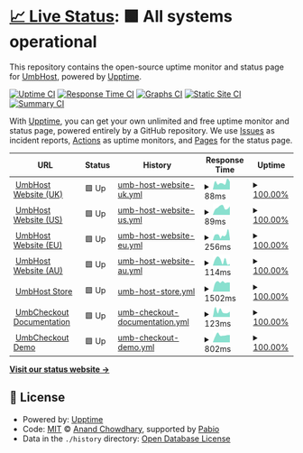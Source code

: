 # [📈 Live Status](https://UmbHost.github.io/Status-Page): <!--live status--> **🟩 All systems operational**

This repository contains the open-source uptime monitor and status page for [UmbHost](https://umbhost.net), powered by [Upptime](https://github.com/upptime/upptime).

[![Uptime CI](https://github.com/UmbHost/Status-Page/workflows/Uptime%20CI/badge.svg)](https://github.com/UmbHost/Status-Page/actions?query=workflow%3A%22Uptime+CI%22)
[![Response Time CI](https://github.com/UmbHost/Status-Page/workflows/Response%20Time%20CI/badge.svg)](https://github.com/UmbHost/Status-Page/actions?query=workflow%3A%22Response+Time+CI%22)
[![Graphs CI](https://github.com/UmbHost/Status-Page/workflows/Graphs%20CI/badge.svg)](https://github.com/UmbHost/Status-Page/actions?query=workflow%3A%22Graphs+CI%22)
[![Static Site CI](https://github.com/UmbHost/Status-Page/workflows/Static%20Site%20CI/badge.svg)](https://github.com/UmbHost/Status-Page/actions?query=workflow%3A%22Static+Site+CI%22)
[![Summary CI](https://github.com/UmbHost/Status-Page/workflows/Summary%20CI/badge.svg)](https://github.com/UmbHost/Status-Page/actions?query=workflow%3A%22Summary+CI%22)

With [Upptime](https://upptime.js.org), you can get your own unlimited and free uptime monitor and status page, powered entirely by a GitHub repository. We use [Issues](https://github.com/UmbHost/Status-Page/issues) as incident reports, [Actions](https://github.com/UmbHost/Status-Page/actions) as uptime monitors, and [Pages](https://UmbHost.github.io/Status-Page) for the status page.

<!--start: status pages-->
<!-- This summary is generated by Upptime (https://github.com/upptime/upptime) -->
<!-- Do not edit this manually, your changes will be overwritten -->
<!-- prettier-ignore -->
| URL | Status | History | Response Time | Uptime |
| --- | ------ | ------- | ------------- | ------ |
| <img alt="" src="https://icons.duckduckgo.com/ip3/umbhost.net.ico" height="13"> [UmbHost Website (UK)](https://umbhost.net) | 🟩 Up | [umb-host-website-uk.yml](https://github.com/UmbHost/Status-Page/commits/HEAD/history/umb-host-website-uk.yml) | <details><summary><img alt="Response time graph" src="./graphs/umb-host-website-uk/response-time-week.png" height="20"> 88ms</summary><br><a href="https://status.umbhost.net/history/umb-host-website-uk"><img alt="Response time 556" src="https://img.shields.io/endpoint?url=https%3A%2F%2Fraw.githubusercontent.com%2FUmbHost%2FStatus-Page%2FHEAD%2Fapi%2Fumb-host-website-uk%2Fresponse-time.json"></a><br><a href="https://status.umbhost.net/history/umb-host-website-uk"><img alt="24-hour response time 52" src="https://img.shields.io/endpoint?url=https%3A%2F%2Fraw.githubusercontent.com%2FUmbHost%2FStatus-Page%2FHEAD%2Fapi%2Fumb-host-website-uk%2Fresponse-time-day.json"></a><br><a href="https://status.umbhost.net/history/umb-host-website-uk"><img alt="7-day response time 88" src="https://img.shields.io/endpoint?url=https%3A%2F%2Fraw.githubusercontent.com%2FUmbHost%2FStatus-Page%2FHEAD%2Fapi%2Fumb-host-website-uk%2Fresponse-time-week.json"></a><br><a href="https://status.umbhost.net/history/umb-host-website-uk"><img alt="30-day response time 110" src="https://img.shields.io/endpoint?url=https%3A%2F%2Fraw.githubusercontent.com%2FUmbHost%2FStatus-Page%2FHEAD%2Fapi%2Fumb-host-website-uk%2Fresponse-time-month.json"></a><br><a href="https://status.umbhost.net/history/umb-host-website-uk"><img alt="1-year response time 556" src="https://img.shields.io/endpoint?url=https%3A%2F%2Fraw.githubusercontent.com%2FUmbHost%2FStatus-Page%2FHEAD%2Fapi%2Fumb-host-website-uk%2Fresponse-time-year.json"></a></details> | <details><summary><a href="https://status.umbhost.net/history/umb-host-website-uk">100.00%</a></summary><a href="https://status.umbhost.net/history/umb-host-website-uk"><img alt="All-time uptime 99.97%" src="https://img.shields.io/endpoint?url=https%3A%2F%2Fraw.githubusercontent.com%2FUmbHost%2FStatus-Page%2FHEAD%2Fapi%2Fumb-host-website-uk%2Fuptime.json"></a><br><a href="https://status.umbhost.net/history/umb-host-website-uk"><img alt="24-hour uptime 100.00%" src="https://img.shields.io/endpoint?url=https%3A%2F%2Fraw.githubusercontent.com%2FUmbHost%2FStatus-Page%2FHEAD%2Fapi%2Fumb-host-website-uk%2Fuptime-day.json"></a><br><a href="https://status.umbhost.net/history/umb-host-website-uk"><img alt="7-day uptime 100.00%" src="https://img.shields.io/endpoint?url=https%3A%2F%2Fraw.githubusercontent.com%2FUmbHost%2FStatus-Page%2FHEAD%2Fapi%2Fumb-host-website-uk%2Fuptime-week.json"></a><br><a href="https://status.umbhost.net/history/umb-host-website-uk"><img alt="30-day uptime 100.00%" src="https://img.shields.io/endpoint?url=https%3A%2F%2Fraw.githubusercontent.com%2FUmbHost%2FStatus-Page%2FHEAD%2Fapi%2Fumb-host-website-uk%2Fuptime-month.json"></a><br><a href="https://status.umbhost.net/history/umb-host-website-uk"><img alt="1-year uptime 99.97%" src="https://img.shields.io/endpoint?url=https%3A%2F%2Fraw.githubusercontent.com%2FUmbHost%2FStatus-Page%2FHEAD%2Fapi%2Fumb-host-website-uk%2Fuptime-year.json"></a></details>
| <img alt="" src="https://icons.duckduckgo.com/ip3/us.umbhost.net.ico" height="13"> [UmbHost Website (US)](https://us.umbhost.net) | 🟩 Up | [umb-host-website-us.yml](https://github.com/UmbHost/Status-Page/commits/HEAD/history/umb-host-website-us.yml) | <details><summary><img alt="Response time graph" src="./graphs/umb-host-website-us/response-time-week.png" height="20"> 89ms</summary><br><a href="https://status.umbhost.net/history/umb-host-website-us"><img alt="Response time 143" src="https://img.shields.io/endpoint?url=https%3A%2F%2Fraw.githubusercontent.com%2FUmbHost%2FStatus-Page%2FHEAD%2Fapi%2Fumb-host-website-us%2Fresponse-time.json"></a><br><a href="https://status.umbhost.net/history/umb-host-website-us"><img alt="24-hour response time 56" src="https://img.shields.io/endpoint?url=https%3A%2F%2Fraw.githubusercontent.com%2FUmbHost%2FStatus-Page%2FHEAD%2Fapi%2Fumb-host-website-us%2Fresponse-time-day.json"></a><br><a href="https://status.umbhost.net/history/umb-host-website-us"><img alt="7-day response time 89" src="https://img.shields.io/endpoint?url=https%3A%2F%2Fraw.githubusercontent.com%2FUmbHost%2FStatus-Page%2FHEAD%2Fapi%2Fumb-host-website-us%2Fresponse-time-week.json"></a><br><a href="https://status.umbhost.net/history/umb-host-website-us"><img alt="30-day response time 95" src="https://img.shields.io/endpoint?url=https%3A%2F%2Fraw.githubusercontent.com%2FUmbHost%2FStatus-Page%2FHEAD%2Fapi%2Fumb-host-website-us%2Fresponse-time-month.json"></a><br><a href="https://status.umbhost.net/history/umb-host-website-us"><img alt="1-year response time 143" src="https://img.shields.io/endpoint?url=https%3A%2F%2Fraw.githubusercontent.com%2FUmbHost%2FStatus-Page%2FHEAD%2Fapi%2Fumb-host-website-us%2Fresponse-time-year.json"></a></details> | <details><summary><a href="https://status.umbhost.net/history/umb-host-website-us">100.00%</a></summary><a href="https://status.umbhost.net/history/umb-host-website-us"><img alt="All-time uptime 99.97%" src="https://img.shields.io/endpoint?url=https%3A%2F%2Fraw.githubusercontent.com%2FUmbHost%2FStatus-Page%2FHEAD%2Fapi%2Fumb-host-website-us%2Fuptime.json"></a><br><a href="https://status.umbhost.net/history/umb-host-website-us"><img alt="24-hour uptime 100.00%" src="https://img.shields.io/endpoint?url=https%3A%2F%2Fraw.githubusercontent.com%2FUmbHost%2FStatus-Page%2FHEAD%2Fapi%2Fumb-host-website-us%2Fuptime-day.json"></a><br><a href="https://status.umbhost.net/history/umb-host-website-us"><img alt="7-day uptime 100.00%" src="https://img.shields.io/endpoint?url=https%3A%2F%2Fraw.githubusercontent.com%2FUmbHost%2FStatus-Page%2FHEAD%2Fapi%2Fumb-host-website-us%2Fuptime-week.json"></a><br><a href="https://status.umbhost.net/history/umb-host-website-us"><img alt="30-day uptime 100.00%" src="https://img.shields.io/endpoint?url=https%3A%2F%2Fraw.githubusercontent.com%2FUmbHost%2FStatus-Page%2FHEAD%2Fapi%2Fumb-host-website-us%2Fuptime-month.json"></a><br><a href="https://status.umbhost.net/history/umb-host-website-us"><img alt="1-year uptime 99.97%" src="https://img.shields.io/endpoint?url=https%3A%2F%2Fraw.githubusercontent.com%2FUmbHost%2FStatus-Page%2FHEAD%2Fapi%2Fumb-host-website-us%2Fuptime-year.json"></a></details>
| <img alt="" src="https://icons.duckduckgo.com/ip3/eu.umbhost.net.ico" height="13"> [UmbHost Website (EU)](https://eu.umbhost.net) | 🟩 Up | [umb-host-website-eu.yml](https://github.com/UmbHost/Status-Page/commits/HEAD/history/umb-host-website-eu.yml) | <details><summary><img alt="Response time graph" src="./graphs/umb-host-website-eu/response-time-week.png" height="20"> 256ms</summary><br><a href="https://status.umbhost.net/history/umb-host-website-eu"><img alt="Response time 537" src="https://img.shields.io/endpoint?url=https%3A%2F%2Fraw.githubusercontent.com%2FUmbHost%2FStatus-Page%2FHEAD%2Fapi%2Fumb-host-website-eu%2Fresponse-time.json"></a><br><a href="https://status.umbhost.net/history/umb-host-website-eu"><img alt="24-hour response time 254" src="https://img.shields.io/endpoint?url=https%3A%2F%2Fraw.githubusercontent.com%2FUmbHost%2FStatus-Page%2FHEAD%2Fapi%2Fumb-host-website-eu%2Fresponse-time-day.json"></a><br><a href="https://status.umbhost.net/history/umb-host-website-eu"><img alt="7-day response time 256" src="https://img.shields.io/endpoint?url=https%3A%2F%2Fraw.githubusercontent.com%2FUmbHost%2FStatus-Page%2FHEAD%2Fapi%2Fumb-host-website-eu%2Fresponse-time-week.json"></a><br><a href="https://status.umbhost.net/history/umb-host-website-eu"><img alt="30-day response time 171" src="https://img.shields.io/endpoint?url=https%3A%2F%2Fraw.githubusercontent.com%2FUmbHost%2FStatus-Page%2FHEAD%2Fapi%2Fumb-host-website-eu%2Fresponse-time-month.json"></a><br><a href="https://status.umbhost.net/history/umb-host-website-eu"><img alt="1-year response time 537" src="https://img.shields.io/endpoint?url=https%3A%2F%2Fraw.githubusercontent.com%2FUmbHost%2FStatus-Page%2FHEAD%2Fapi%2Fumb-host-website-eu%2Fresponse-time-year.json"></a></details> | <details><summary><a href="https://status.umbhost.net/history/umb-host-website-eu">100.00%</a></summary><a href="https://status.umbhost.net/history/umb-host-website-eu"><img alt="All-time uptime 99.96%" src="https://img.shields.io/endpoint?url=https%3A%2F%2Fraw.githubusercontent.com%2FUmbHost%2FStatus-Page%2FHEAD%2Fapi%2Fumb-host-website-eu%2Fuptime.json"></a><br><a href="https://status.umbhost.net/history/umb-host-website-eu"><img alt="24-hour uptime 100.00%" src="https://img.shields.io/endpoint?url=https%3A%2F%2Fraw.githubusercontent.com%2FUmbHost%2FStatus-Page%2FHEAD%2Fapi%2Fumb-host-website-eu%2Fuptime-day.json"></a><br><a href="https://status.umbhost.net/history/umb-host-website-eu"><img alt="7-day uptime 100.00%" src="https://img.shields.io/endpoint?url=https%3A%2F%2Fraw.githubusercontent.com%2FUmbHost%2FStatus-Page%2FHEAD%2Fapi%2Fumb-host-website-eu%2Fuptime-week.json"></a><br><a href="https://status.umbhost.net/history/umb-host-website-eu"><img alt="30-day uptime 100.00%" src="https://img.shields.io/endpoint?url=https%3A%2F%2Fraw.githubusercontent.com%2FUmbHost%2FStatus-Page%2FHEAD%2Fapi%2Fumb-host-website-eu%2Fuptime-month.json"></a><br><a href="https://status.umbhost.net/history/umb-host-website-eu"><img alt="1-year uptime 99.96%" src="https://img.shields.io/endpoint?url=https%3A%2F%2Fraw.githubusercontent.com%2FUmbHost%2FStatus-Page%2FHEAD%2Fapi%2Fumb-host-website-eu%2Fuptime-year.json"></a></details>
| <img alt="" src="https://icons.duckduckgo.com/ip3/eu.umbhost.net.ico" height="13"> [UmbHost Website (AU)](https://eu.umbhost.net) | 🟩 Up | [umb-host-website-au.yml](https://github.com/UmbHost/Status-Page/commits/HEAD/history/umb-host-website-au.yml) | <details><summary><img alt="Response time graph" src="./graphs/umb-host-website-au/response-time-week.png" height="20"> 114ms</summary><br><a href="https://status.umbhost.net/history/umb-host-website-au"><img alt="Response time 261" src="https://img.shields.io/endpoint?url=https%3A%2F%2Fraw.githubusercontent.com%2FUmbHost%2FStatus-Page%2FHEAD%2Fapi%2Fumb-host-website-au%2Fresponse-time.json"></a><br><a href="https://status.umbhost.net/history/umb-host-website-au"><img alt="24-hour response time 204" src="https://img.shields.io/endpoint?url=https%3A%2F%2Fraw.githubusercontent.com%2FUmbHost%2FStatus-Page%2FHEAD%2Fapi%2Fumb-host-website-au%2Fresponse-time-day.json"></a><br><a href="https://status.umbhost.net/history/umb-host-website-au"><img alt="7-day response time 114" src="https://img.shields.io/endpoint?url=https%3A%2F%2Fraw.githubusercontent.com%2FUmbHost%2FStatus-Page%2FHEAD%2Fapi%2Fumb-host-website-au%2Fresponse-time-week.json"></a><br><a href="https://status.umbhost.net/history/umb-host-website-au"><img alt="30-day response time 75" src="https://img.shields.io/endpoint?url=https%3A%2F%2Fraw.githubusercontent.com%2FUmbHost%2FStatus-Page%2FHEAD%2Fapi%2Fumb-host-website-au%2Fresponse-time-month.json"></a><br><a href="https://status.umbhost.net/history/umb-host-website-au"><img alt="1-year response time 261" src="https://img.shields.io/endpoint?url=https%3A%2F%2Fraw.githubusercontent.com%2FUmbHost%2FStatus-Page%2FHEAD%2Fapi%2Fumb-host-website-au%2Fresponse-time-year.json"></a></details> | <details><summary><a href="https://status.umbhost.net/history/umb-host-website-au">100.00%</a></summary><a href="https://status.umbhost.net/history/umb-host-website-au"><img alt="All-time uptime 99.96%" src="https://img.shields.io/endpoint?url=https%3A%2F%2Fraw.githubusercontent.com%2FUmbHost%2FStatus-Page%2FHEAD%2Fapi%2Fumb-host-website-au%2Fuptime.json"></a><br><a href="https://status.umbhost.net/history/umb-host-website-au"><img alt="24-hour uptime 100.00%" src="https://img.shields.io/endpoint?url=https%3A%2F%2Fraw.githubusercontent.com%2FUmbHost%2FStatus-Page%2FHEAD%2Fapi%2Fumb-host-website-au%2Fuptime-day.json"></a><br><a href="https://status.umbhost.net/history/umb-host-website-au"><img alt="7-day uptime 100.00%" src="https://img.shields.io/endpoint?url=https%3A%2F%2Fraw.githubusercontent.com%2FUmbHost%2FStatus-Page%2FHEAD%2Fapi%2Fumb-host-website-au%2Fuptime-week.json"></a><br><a href="https://status.umbhost.net/history/umb-host-website-au"><img alt="30-day uptime 100.00%" src="https://img.shields.io/endpoint?url=https%3A%2F%2Fraw.githubusercontent.com%2FUmbHost%2FStatus-Page%2FHEAD%2Fapi%2Fumb-host-website-au%2Fuptime-month.json"></a><br><a href="https://status.umbhost.net/history/umb-host-website-au"><img alt="1-year uptime 99.96%" src="https://img.shields.io/endpoint?url=https%3A%2F%2Fraw.githubusercontent.com%2FUmbHost%2FStatus-Page%2FHEAD%2Fapi%2Fumb-host-website-au%2Fuptime-year.json"></a></details>
| <img alt="" src="https://icons.duckduckgo.com/ip3/my.umbhost.net.ico" height="13"> [UmbHost Store](https://my.umbhost.net/store) | 🟩 Up | [umb-host-store.yml](https://github.com/UmbHost/Status-Page/commits/HEAD/history/umb-host-store.yml) | <details><summary><img alt="Response time graph" src="./graphs/umb-host-store/response-time-week.png" height="20"> 1502ms</summary><br><a href="https://status.umbhost.net/history/umb-host-store"><img alt="Response time 1358" src="https://img.shields.io/endpoint?url=https%3A%2F%2Fraw.githubusercontent.com%2FUmbHost%2FStatus-Page%2FHEAD%2Fapi%2Fumb-host-store%2Fresponse-time.json"></a><br><a href="https://status.umbhost.net/history/umb-host-store"><img alt="24-hour response time 1631" src="https://img.shields.io/endpoint?url=https%3A%2F%2Fraw.githubusercontent.com%2FUmbHost%2FStatus-Page%2FHEAD%2Fapi%2Fumb-host-store%2Fresponse-time-day.json"></a><br><a href="https://status.umbhost.net/history/umb-host-store"><img alt="7-day response time 1502" src="https://img.shields.io/endpoint?url=https%3A%2F%2Fraw.githubusercontent.com%2FUmbHost%2FStatus-Page%2FHEAD%2Fapi%2Fumb-host-store%2Fresponse-time-week.json"></a><br><a href="https://status.umbhost.net/history/umb-host-store"><img alt="30-day response time 1412" src="https://img.shields.io/endpoint?url=https%3A%2F%2Fraw.githubusercontent.com%2FUmbHost%2FStatus-Page%2FHEAD%2Fapi%2Fumb-host-store%2Fresponse-time-month.json"></a><br><a href="https://status.umbhost.net/history/umb-host-store"><img alt="1-year response time 1358" src="https://img.shields.io/endpoint?url=https%3A%2F%2Fraw.githubusercontent.com%2FUmbHost%2FStatus-Page%2FHEAD%2Fapi%2Fumb-host-store%2Fresponse-time-year.json"></a></details> | <details><summary><a href="https://status.umbhost.net/history/umb-host-store">100.00%</a></summary><a href="https://status.umbhost.net/history/umb-host-store"><img alt="All-time uptime 99.97%" src="https://img.shields.io/endpoint?url=https%3A%2F%2Fraw.githubusercontent.com%2FUmbHost%2FStatus-Page%2FHEAD%2Fapi%2Fumb-host-store%2Fuptime.json"></a><br><a href="https://status.umbhost.net/history/umb-host-store"><img alt="24-hour uptime 100.00%" src="https://img.shields.io/endpoint?url=https%3A%2F%2Fraw.githubusercontent.com%2FUmbHost%2FStatus-Page%2FHEAD%2Fapi%2Fumb-host-store%2Fuptime-day.json"></a><br><a href="https://status.umbhost.net/history/umb-host-store"><img alt="7-day uptime 100.00%" src="https://img.shields.io/endpoint?url=https%3A%2F%2Fraw.githubusercontent.com%2FUmbHost%2FStatus-Page%2FHEAD%2Fapi%2Fumb-host-store%2Fuptime-week.json"></a><br><a href="https://status.umbhost.net/history/umb-host-store"><img alt="30-day uptime 100.00%" src="https://img.shields.io/endpoint?url=https%3A%2F%2Fraw.githubusercontent.com%2FUmbHost%2FStatus-Page%2FHEAD%2Fapi%2Fumb-host-store%2Fuptime-month.json"></a><br><a href="https://status.umbhost.net/history/umb-host-store"><img alt="1-year uptime 99.97%" src="https://img.shields.io/endpoint?url=https%3A%2F%2Fraw.githubusercontent.com%2FUmbHost%2FStatus-Page%2FHEAD%2Fapi%2Fumb-host-store%2Fuptime-year.json"></a></details>
| <img alt="" src="https://icons.duckduckgo.com/ip3/docs.umbcheckout.net.ico" height="13"> [UmbCheckout Documentation](https://docs.umbcheckout.net) | 🟩 Up | [umb-checkout-documentation.yml](https://github.com/UmbHost/Status-Page/commits/HEAD/history/umb-checkout-documentation.yml) | <details><summary><img alt="Response time graph" src="./graphs/umb-checkout-documentation/response-time-week.png" height="20"> 123ms</summary><br><a href="https://status.umbhost.net/history/umb-checkout-documentation"><img alt="Response time 296" src="https://img.shields.io/endpoint?url=https%3A%2F%2Fraw.githubusercontent.com%2FUmbHost%2FStatus-Page%2FHEAD%2Fapi%2Fumb-checkout-documentation%2Fresponse-time.json"></a><br><a href="https://status.umbhost.net/history/umb-checkout-documentation"><img alt="24-hour response time 97" src="https://img.shields.io/endpoint?url=https%3A%2F%2Fraw.githubusercontent.com%2FUmbHost%2FStatus-Page%2FHEAD%2Fapi%2Fumb-checkout-documentation%2Fresponse-time-day.json"></a><br><a href="https://status.umbhost.net/history/umb-checkout-documentation"><img alt="7-day response time 123" src="https://img.shields.io/endpoint?url=https%3A%2F%2Fraw.githubusercontent.com%2FUmbHost%2FStatus-Page%2FHEAD%2Fapi%2Fumb-checkout-documentation%2Fresponse-time-week.json"></a><br><a href="https://status.umbhost.net/history/umb-checkout-documentation"><img alt="30-day response time 299" src="https://img.shields.io/endpoint?url=https%3A%2F%2Fraw.githubusercontent.com%2FUmbHost%2FStatus-Page%2FHEAD%2Fapi%2Fumb-checkout-documentation%2Fresponse-time-month.json"></a><br><a href="https://status.umbhost.net/history/umb-checkout-documentation"><img alt="1-year response time 296" src="https://img.shields.io/endpoint?url=https%3A%2F%2Fraw.githubusercontent.com%2FUmbHost%2FStatus-Page%2FHEAD%2Fapi%2Fumb-checkout-documentation%2Fresponse-time-year.json"></a></details> | <details><summary><a href="https://status.umbhost.net/history/umb-checkout-documentation">100.00%</a></summary><a href="https://status.umbhost.net/history/umb-checkout-documentation"><img alt="All-time uptime 100.00%" src="https://img.shields.io/endpoint?url=https%3A%2F%2Fraw.githubusercontent.com%2FUmbHost%2FStatus-Page%2FHEAD%2Fapi%2Fumb-checkout-documentation%2Fuptime.json"></a><br><a href="https://status.umbhost.net/history/umb-checkout-documentation"><img alt="24-hour uptime 100.00%" src="https://img.shields.io/endpoint?url=https%3A%2F%2Fraw.githubusercontent.com%2FUmbHost%2FStatus-Page%2FHEAD%2Fapi%2Fumb-checkout-documentation%2Fuptime-day.json"></a><br><a href="https://status.umbhost.net/history/umb-checkout-documentation"><img alt="7-day uptime 100.00%" src="https://img.shields.io/endpoint?url=https%3A%2F%2Fraw.githubusercontent.com%2FUmbHost%2FStatus-Page%2FHEAD%2Fapi%2Fumb-checkout-documentation%2Fuptime-week.json"></a><br><a href="https://status.umbhost.net/history/umb-checkout-documentation"><img alt="30-day uptime 100.00%" src="https://img.shields.io/endpoint?url=https%3A%2F%2Fraw.githubusercontent.com%2FUmbHost%2FStatus-Page%2FHEAD%2Fapi%2Fumb-checkout-documentation%2Fuptime-month.json"></a><br><a href="https://status.umbhost.net/history/umb-checkout-documentation"><img alt="1-year uptime 100.00%" src="https://img.shields.io/endpoint?url=https%3A%2F%2Fraw.githubusercontent.com%2FUmbHost%2FStatus-Page%2FHEAD%2Fapi%2Fumb-checkout-documentation%2Fuptime-year.json"></a></details>
| <img alt="" src="https://icons.duckduckgo.com/ip3/demo.umbcheckout.net.ico" height="13"> [UmbCheckout Demo](https://demo.umbcheckout.net) | 🟩 Up | [umb-checkout-demo.yml](https://github.com/UmbHost/Status-Page/commits/HEAD/history/umb-checkout-demo.yml) | <details><summary><img alt="Response time graph" src="./graphs/umb-checkout-demo/response-time-week.png" height="20"> 802ms</summary><br><a href="https://status.umbhost.net/history/umb-checkout-demo"><img alt="Response time 832" src="https://img.shields.io/endpoint?url=https%3A%2F%2Fraw.githubusercontent.com%2FUmbHost%2FStatus-Page%2FHEAD%2Fapi%2Fumb-checkout-demo%2Fresponse-time.json"></a><br><a href="https://status.umbhost.net/history/umb-checkout-demo"><img alt="24-hour response time 1008" src="https://img.shields.io/endpoint?url=https%3A%2F%2Fraw.githubusercontent.com%2FUmbHost%2FStatus-Page%2FHEAD%2Fapi%2Fumb-checkout-demo%2Fresponse-time-day.json"></a><br><a href="https://status.umbhost.net/history/umb-checkout-demo"><img alt="7-day response time 802" src="https://img.shields.io/endpoint?url=https%3A%2F%2Fraw.githubusercontent.com%2FUmbHost%2FStatus-Page%2FHEAD%2Fapi%2Fumb-checkout-demo%2Fresponse-time-week.json"></a><br><a href="https://status.umbhost.net/history/umb-checkout-demo"><img alt="30-day response time 778" src="https://img.shields.io/endpoint?url=https%3A%2F%2Fraw.githubusercontent.com%2FUmbHost%2FStatus-Page%2FHEAD%2Fapi%2Fumb-checkout-demo%2Fresponse-time-month.json"></a><br><a href="https://status.umbhost.net/history/umb-checkout-demo"><img alt="1-year response time 832" src="https://img.shields.io/endpoint?url=https%3A%2F%2Fraw.githubusercontent.com%2FUmbHost%2FStatus-Page%2FHEAD%2Fapi%2Fumb-checkout-demo%2Fresponse-time-year.json"></a></details> | <details><summary><a href="https://status.umbhost.net/history/umb-checkout-demo">100.00%</a></summary><a href="https://status.umbhost.net/history/umb-checkout-demo"><img alt="All-time uptime 100.00%" src="https://img.shields.io/endpoint?url=https%3A%2F%2Fraw.githubusercontent.com%2FUmbHost%2FStatus-Page%2FHEAD%2Fapi%2Fumb-checkout-demo%2Fuptime.json"></a><br><a href="https://status.umbhost.net/history/umb-checkout-demo"><img alt="24-hour uptime 100.00%" src="https://img.shields.io/endpoint?url=https%3A%2F%2Fraw.githubusercontent.com%2FUmbHost%2FStatus-Page%2FHEAD%2Fapi%2Fumb-checkout-demo%2Fuptime-day.json"></a><br><a href="https://status.umbhost.net/history/umb-checkout-demo"><img alt="7-day uptime 100.00%" src="https://img.shields.io/endpoint?url=https%3A%2F%2Fraw.githubusercontent.com%2FUmbHost%2FStatus-Page%2FHEAD%2Fapi%2Fumb-checkout-demo%2Fuptime-week.json"></a><br><a href="https://status.umbhost.net/history/umb-checkout-demo"><img alt="30-day uptime 100.00%" src="https://img.shields.io/endpoint?url=https%3A%2F%2Fraw.githubusercontent.com%2FUmbHost%2FStatus-Page%2FHEAD%2Fapi%2Fumb-checkout-demo%2Fuptime-month.json"></a><br><a href="https://status.umbhost.net/history/umb-checkout-demo"><img alt="1-year uptime 100.00%" src="https://img.shields.io/endpoint?url=https%3A%2F%2Fraw.githubusercontent.com%2FUmbHost%2FStatus-Page%2FHEAD%2Fapi%2Fumb-checkout-demo%2Fuptime-year.json"></a></details>

<!--end: status pages-->

[**Visit our status website →**](https://UmbHost.github.io/Status-Page)

## 📄 License

- Powered by: [Upptime](https://github.com/upptime/upptime)
- Code: [MIT](./LICENSE) © [Anand Chowdhary](https://anandchowdhary.com), supported by [Pabio](https://pabio.com)
- Data in the `./history` directory: [Open Database License](https://opendatacommons.org/licenses/odbl/1-0/)
